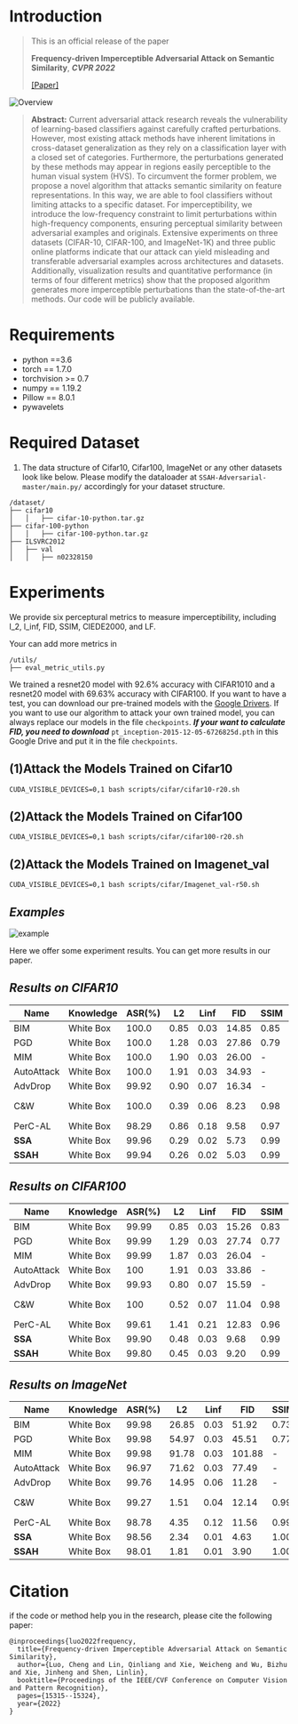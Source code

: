Introduction
=
> This is an official release of the paper  
> 
> **Frequency-driven Imperceptible Adversarial Attack on Semantic Similarity**, ***CVPR 2022***
> 
> [[Paper]](https://openaccess.thecvf.com/content/CVPR2022/html/Luo_Frequency-Driven_Imperceptible_Adversarial_Attack_on_Semantic_Similarity_CVPR_2022_paper.html)
> 
![Overview](https://github.com/LinQinLiang/SSAH-adversarial-attack/blob/main/imgs/overview.png)

> __Abstract:__ Current adversarial attack research reveals the vulnerability of learning-based classifiers against carefully crafted perturbations. However, most existing attack methods have inherent limitations in cross-dataset generalization as they rely on a classification layer with a closed set of categories. Furthermore, the perturbations generated by these methods may appear in regions easily perceptible to the human visual system (HVS). To circumvent the former problem, we propose a novel algorithm that attacks semantic similarity on feature representations. In this way, we are able to fool classifiers without limiting attacks to a specific dataset. For imperceptibility, we introduce the low-frequency constraint to limit perturbations within high-frequency components, ensuring perceptual similarity between adversarial examples and originals. Extensive experiments on three datasets (CIFAR-10, CIFAR-100, and ImageNet-1K) and three public online platforms indicate that our attack can yield misleading and transferable adversarial examples across architectures and datasets. Additionally, visualization results and quantitative performance (in terms of four different metrics) show that the proposed algorithm generates more imperceptible perturbations than the state-of-the-art methods. Our code will be publicly available.

Requirements
=
* python ==3.6
* torch == 1.7.0
* torchvision >= 0.7
* numpy == 1.19.2
* Pillow == 8.0.1
* pywavelets

Required Dataset
=
1. The data structure of Cifar10, Cifar100, ImageNet or any other datasets look like below. Please modify the dataloader at `SSAH-Adversarial-master/main.py/` accordingly for your dataset structure.

```
/dataset/
├── cifar10
│   │   ├── cifar-10-python.tar.gz
├── cifar-100-python
│   │   ├── cifar-100-python.tar.gz
├── ILSVRC2012
│   ├── val
│   │   ├── n02328150

```

Experiments
=
We provide six perceptural metrics to measure imperceptibility, including l_2, l_inf, FID, SSIM, CIEDE2000, and LF.

Your can add more metrics in
```
/utils/
├── eval_metric_utils.py
```

We trained a resnet20 model with 92.6% accuracy with CIFAR1010 and a resnet20 model with 69.63% accuracy with CIFAR100. If you want to have a test, you can download our pre-trained models with the [Google Drivers]([https://drive.google.com/drive/folders/1SrNrh7o7Ocok7w9ENuXROy9p_bC2IJVj?usp=sharing](https://drive.google.com/drive/folders/1Q5G1C37gJbr5gwxU73d0h_zUxVkRamLW?usp=drive_link)). If you want to use our algorithm to attack your own trained model, you can always replace our models in the file ```checkpoints```.
***If your want to calculate FID, you need to download*** ```pt_inception-2015-12-05-6726825d.pth``` in this Google Drive and put it in the file ```checkpoints```.

(1)Attack the Models Trained on Cifar10
-
```
CUDA_VISIBLE_DEVICES=0,1 bash scripts/cifar/cifar10-r20.sh
```
(2)Attack the Models Trained on Cifar100
-
```
CUDA_VISIBLE_DEVICES=0,1 bash scripts/cifar/cifar100-r20.sh
```
(2)Attack the Models Trained on Imagenet_val
-
```
CUDA_VISIBLE_DEVICES=0,1 bash scripts/cifar/Imagenet_val-r50.sh
```
***Examples***
-
![example](https://github.com/LinQinLiang/SSAH-adversarial-attack/blob/main/imgs/img.png)

Here we offer some experiment results. You can get more results in our paper.

***Results on CIFAR10***
-
|  Name   | Knowledge  |  ASR(%)  |  L2 |  Linf | FID | SSIM | LF | Paper |
|  ----  | ----  |  ----  | ----  |   ----  | ---- |   ----  |   ----  | ----  | 
| BIM  | White Box |  100.0 |   0.85   |   0.03     |   14.85   |0.85  |  0.25       |    [ICLR2017](https://arxiv.org/pdf/1607.02533.pdf)    |
| PGD  | White Box|   100.0 |  1.28|  0.03     |   27.86  |0.79   |   0.34    |    [arxiv link](https://arxiv.org/pdf/1706.06083.pdf)     |
| MIM  | White Box|   100.0 | 1.90  |   0.03     |     26.00 |-  |   0.48    |     [CVPR2018](https://openaccess.thecvf.com/content_cvpr_2018/papers/Dong_Boosting_Adversarial_Attacks_CVPR_2018_paper.pdf)   |
| AutoAttack | White Box |100.0 |  1.91     |    0.03    |    34.93   |- |  0.61     |     [ICML2020](https://arxiv.org/pdf/2003.01690.pdf)    |
| AdvDrop | White Box | 99.92| 0.90      |   0.07    |   16.34   |-  |   0.34    |     [ICCV2021](https://openaccess.thecvf.com/content/ICCV2021/papers/Duan_AdvDrop_Adversarial_Attack_to_DNNs_by_Dropping_Information_ICCV_2021_paper.pdf)    |
| C&W  | White Box| 100.0 |   0.39   |     0.06  |   8.23   |0.98  |   0.11    |     [IEEE SSP2017](https://arxiv.org/pdf/1608.04644.pdf)   |
| PerC-AL  | White Box | 98.29  | 0.86    |   0.18    |    9.58 |0.97  |  0.15     |    [CVPR2020](https://openaccess.thecvf.com/content_CVPR_2020/papers/Zhao_Towards_Large_Yet_Imperceptible_Adversarial_Image_Perturbations_With_Perceptual_Color_CVPR_2020_paper.pdf)     |
| **SSA** | White Box |99.96  |  0.29    |     0.02  |    5.73  |0.99 |   0.07    |     [CVPR2022](https://arxiv.org/abs/2203.05151)    |
| **SSAH** | White Box | 99.94 |   0.26    |  0.02     |   5.03  |0.99  |    0.03   |    [CVPR2022](https://arxiv.org/abs/2203.05151)     |

***Results on CIFAR100***
-
|  Name   | Knowledge  |  ASR(%)  |  L2 |  Linf | FID | SSIM | LF | Paper |
|  ----  | ----  |  ----  | ----  |   ----  | ---- |   ----  |   ----  | ----  | 
| BIM  | White Box |  99.99 |0.85 |0.03 |15.26 |0.83  |0.32   |    [ICLR2017](https://arxiv.org/pdf/1607.02533.pdf)    |
| PGD  | White Box|   99.99 |1.29 |0.03 |27.74 |0.77  |0.42    |    [arxiv link](https://arxiv.org/pdf/1706.06083.pdf)     |
| MIM  | White Box|   99.99 |1.87 |0.03 |26.04 |- |0.65    |     [CVPR2018](https://openaccess.thecvf.com/content_cvpr_2018/papers/Dong_Boosting_Adversarial_Attacks_CVPR_2018_paper.pdf)    |
| AutoAttack | White Box |100 |1.91 |0.03 |33.86 |-  |0.61 |     [ICML2020](https://arxiv.org/pdf/2003.01690.pdf)    |
| AdvDrop | White Box |  99.93 | 0.80 | 0.07 | 15.59 |-  | 0.31|     [ICCV2021](https://openaccess.thecvf.com/content/ICCV2021/papers/Duan_AdvDrop_Adversarial_Attack_to_DNNs_by_Dropping_Information_ICCV_2021_paper.pdf)    |
| C&W  | White Box| 100 | 0.52 |0.07 |11.04 |0.98  |0.19  |     [IEEE SSP2017](https://arxiv.org/pdf/1608.04644.pdf)   |
| PerC-AL  | White Box | 99.61 |1.41 |0.21 |12.83 |0.96  |0.37    |    [CVPR2020](https://openaccess.thecvf.com/content_CVPR_2020/papers/Zhao_Towards_Large_Yet_Imperceptible_Adversarial_Image_Perturbations_With_Perceptual_Color_CVPR_2020_paper.pdf)|
| **SSA** | White Box |99.90 |0.48 |0.03 |9.68 |0.99 |0.17   |     [CVPR2022](https://arxiv.org/abs/2203.05151)    |
| **SSAH** | White Box | 99.80 |0.45 |0.03 |9.20 |0.99 |0.13  |    [CVPR2022](https://arxiv.org/abs/2203.05151)     |


***Results on ImageNet***
-
|  Name   | Knowledge  |  ASR(%)  |  L2 |  Linf | FID | SSIM| LF | Paper |
|  ----  | ----  |  ----  | ----  |   ----  | ---- |   ----  |   ----  | ----  | 
| BIM  | White Box |   99.98 |26.85 |0.03 |51.92 |0.73 |11.18   |    [ICLR2017](https://arxiv.org/pdf/1607.02533.pdf)    |
| PGD  | White Box|  99.98 |54.97 |0.03 |45.51 |0.77 |17.41  |    [arxiv link](https://arxiv.org/pdf/1706.06083.pdf)     |
| MIM  | White Box|   99.98 |91.78 |0.03 |101.88 |- |39.42   |     [CVPR2018](https://openaccess.thecvf.com/content_cvpr_2018/papers/Dong_Boosting_Adversarial_Attacks_CVPR_2018_paper.pdf)    |
| AutoAttack | White Box | 96.97 |71.62 |0.03 |77.49 |-  |30.45 |     [ICML2020](https://arxiv.org/pdf/2003.01690.pdf)    |
| AdvDrop | White Box |  99.76 |14.95 |0.06 |11.28 |-  |5.67|     [ICCV2021](https://openaccess.thecvf.com/content/ICCV2021/papers/Duan_AdvDrop_Adversarial_Attack_to_DNNs_by_Dropping_Information_ICCV_2021_paper.pdf)    |
| C&W  | White Box| 99.27  |1.51  |0.04  |12.14 |0.99  |0.67  |     [IEEE SSP2017](https://arxiv.org/pdf/1608.04644.pdf)   |
| PerC-AL  | White Box | 98.78 |4.35 |0.12 |11.56 |0.99  |1.59   |    [CVPR2020](https://openaccess.thecvf.com/content_CVPR_2020/papers/Zhao_Towards_Large_Yet_Imperceptible_Adversarial_Image_Perturbations_With_Perceptual_Color_CVPR_2020_paper.pdf)|
| **SSA** | White Box |98.56 |2.34 |0.01 |4.63 |1.00  |1.05   |     [CVPR2022](https://arxiv.org/abs/2203.05151)    |
| **SSAH** | White Box | 98.01 |1.81 |0.01 |3.90 |1.00  |0.06  |    [CVPR2022](https://arxiv.org/abs/2203.05151)     |


Citation
=
if the code or method help you in the research, please cite the following paper:
```
@inproceedings{luo2022frequency,
  title={Frequency-driven Imperceptible Adversarial Attack on Semantic Similarity},
  author={Luo, Cheng and Lin, Qinliang and Xie, Weicheng and Wu, Bizhu and Xie, Jinheng and Shen, Linlin},
  booktitle={Proceedings of the IEEE/CVF Conference on Computer Vision and Pattern Recognition},
  pages={15315--15324},
  year={2022}
}
```




